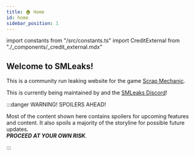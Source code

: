 ```yaml
---
title: 🏠 Home
id: home
sidebar_position: 1
---
```


import constants from "/src/constants.ts"
import CreditExternal from "./_components/_credit_external.mdx"

## Welcome to SMLeaks!

This is a community run leaking website for the game [Scrap Mechanic](https://store.steampowered.com/app/387990/).

This is currently being maintained by <CreditExternal id="trbodev" href="https://trbo.dev"/> and the [SMLeaks Discord](pathname:///discord)!

:::danger WARNING! SPOILERS AHEAD!

Most of the content shown here contains spoilers for upcoming features and content. It also spoils a majority of the storyline for possible future updates.<br/> 
***PROCEED AT YOUR OWN RISK***.

:::